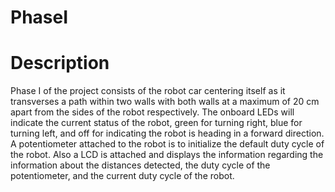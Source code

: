 # PhaseI
# Description
Phase I of the project consists of the robot car centering itself as it transverses a path within two walls with both walls at a maximum of 20 cm apart from the sides of the robot respectively. The onboard LEDs will indicate the current status of the robot, green for turning right, blue for turning left, and off for indicating the robot is heading in a forward direction. A potentiometer attached to the robot is to initialize the default duty cycle of the robot. Also a LCD is attached and displays the information regarding the information about the distances detected, the duty cycle of the potentiometer, and the current duty cycle of the robot.
